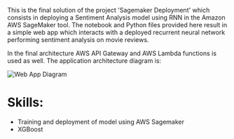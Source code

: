 This is the final solution of the project 'Sagemaker Deployment' which consists in deploying a Sentiment Analysis model using RNN in the Amazon AWS SageMaker tool. The notebook and Python files provided here result in a simple web app which interacts with a deployed recurrent neural network performing sentiment analysis on movie reviews.

In the final architecture AWS API Gateway and AWS Lambda functions is used as well. The application architecture diagram is:

![Web App Diagram](https://user-images.githubusercontent.com/117048548/216444490-8b4e87bc-8c07-4483-8736-0df02eb54f24.svg)




# Skills:
* Training and deployment of model using AWS Sagemaker
* XGBoost
